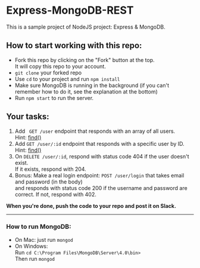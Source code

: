 # Express-MongoDB-REST  
This is a sample project of NodeJS project: Express & MongoDB.  
  
## How to start working with this repo:  
- Fork this repo by clicking on the "Fork" button at the top.  
It will copy this repo to your account.  
- `git clone` your forked repo  
- Use `cd` to your project and run `npm install`  
- Make sure MongoDB is running in the background (if you can't remember how to do it, see the explanation at the bottom)  
- Run `npm start` to run the server.  
  
## Your tasks:  
1. Add ` GET /user` endpoint that responds with an array of all users.  
Hint: [find()](https://mongodb.github.io/node-mongodb-native/markdown-docs/queries.html)  
2. Add `GET /user/:id` endpoint that responds with a specific user by ID.  
Hint: [find()](https://mongodb.github.io/node-mongodb-native/markdown-docs/queries.html)  
3. On `DELETE /user/:id`, respond with status code 404 if the user doesn't exist.  
If it exists, respond with 204.  
4. Bonus: Make a real login endpoint: `POST /user/login` that takes email and password (in the body)  
and responds with status code 200 if the username and password are correct. If not, respond with 402.  
  
  
**When you're done, push the code to your repo and post it on Slack.**  
  
---  
  
### How to run MongoDB:  
- On Mac: just run `mongod`  
- On Windows:  
Run `cd C:\Program Files\MongoDB\Server\4.0\bin>`  
Then run `mongod`